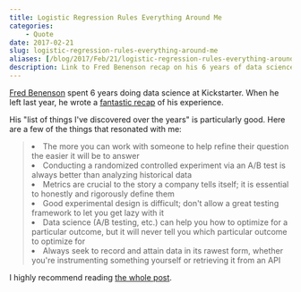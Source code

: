 ```yaml
---
title: Logistic Regression Rules Everything Around Me
categories:
    - Quote
date: 2017-02-21
slug: logistic-regression-rules-everything-around-me
aliases: [/blog/2017/Feb/21/logistic-regression-rules-everything-around-me/]
description: Link to Fred Benenson recap on his 6 years of data science at Kickstarter.
---
```


[Fred Benenson](https://twitter.com/fredbenenson) spent 6 years doing data science at Kickstarter. When he left last year, he wrote a [fantastic recap](https://hackernoon.com/on-to-the-next-2-271-days-309d6ba672d7) of his experience.

His "list of things I've discovered over the years" is particularly good. Here are a few of the things that resonated with me:

<blockquote>
<li> The more you can work with someone to help refine their question the easier it will be to answer
<li> Conducting a randomized controlled experiment via an A/B test is always better than analyzing historical data
<li> Metrics are crucial to the story a company tells itself; it is essential to honestly and rigorously define them
<li> Good experimental design is difficult; don't allow a great testing framework to let you get lazy with it
<li> Data science (A/B testing, etc.) can help you how to optimize for a particular outcome, but it will never tell you which particular outcome to optimize for
<li> Always seek to record and attain data in its rawest form, whether you're instrumenting something yourself or retrieving it from an API
</blockquote>

I highly recommend reading [the whole post](https://hackernoon.com/on-to-the-next-2-271-days-309d6ba672d7).